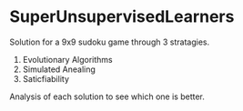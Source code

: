 # SuperUnsupervisedLearners
Solution for a 9x9 sudoku game through 3 stratagies. 
1. Evolutionary Algorithms
2. Simulated Anealing
3. Saticfiability

Analysis of each solution to see which one is better.
